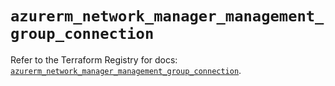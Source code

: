 # `azurerm_network_manager_management_group_connection`

Refer to the Terraform Registry for docs: [`azurerm_network_manager_management_group_connection`](https://registry.terraform.io/providers/hashicorp/azurerm/3.96.0/docs/resources/network_manager_management_group_connection).
